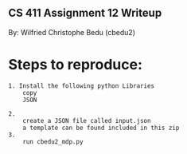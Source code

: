 CS 411 Assignment 12 Writeup
---
By: Wilfried Christophe Bedu (cbedu2)


# Steps to reproduce:

    1. Install the following python Libraries
        copy
        JSON
            
    2.
        create a JSON file called input.json
        a template can be found included in this zip
    3.
        run cbedu2_mdp.py
        
